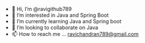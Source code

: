 - 👋 Hi, I’m @ravigithub789
- 👀 I’m interested in Java and Spring Boot
- 🌱 I’m currently learning Java and Spring boot
- 💞️ I’m looking to collaborate on Java
- 📫 How to reach me ... ravichandran789@gmail.com

<!---
ravigithub789/ravigithub789 is a ✨ special ✨ repository because its `README.md` (this file) appears on your GitHub profile.
You can click the Preview link to take a look at your changes.
--->
